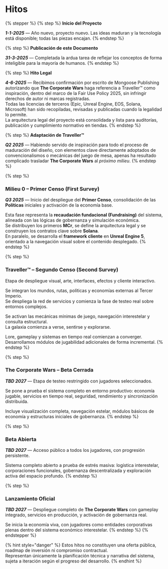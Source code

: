 # Hitos

{% stepper %}
{% step %}
**Inicio del Proyecto**

_**1-1-2025**_ — Año nuevo, proyecto nuevo. Las ideas maduran y la tecnología está disponible; todas las piezas encajan.
{% endstep %}

{% step %}
**Publicación de este Documento**

_**31-3-2025**_ — Completada la ardua tarea de reflejar los conceptos de forma inteligible para la mayoría de humanos.
{% endstep %}

{% step %}
**Hito Legal**

_**4-6-2025**_ — Recibimos confirmación por escrito de Mongoose Publishing autorizando que **The Corporate Wars** haga referencia a Traveller™ como inspiración, dentro del marco de la Fair Use Policy 2025, sin infringir derechos de autor ni marcas registradas.  
Todas las licencias de terceros (Epic, Unreal Engine, EOS, Solana, Microsoft) han sido recopiladas, revisadas y publicadas cuando la legalidad lo permite.  
La arquitectura legal del proyecto está consolidada y lista para auditorías, publicación y cumplimiento normativo en tiendas.
{% endstep %}

{% step %}
**Adaptación de Traveller™**

_**Q2 2025**_ — Habiendo servido de inspiración para todo el proceso de maduración del diseño, con elementos clave directamente adoptados de convencionalismos o mecánicas del juego de mesa, apenas ha resultado complicado trasladar **The Corporate Wars** al _próximo milieu_.
{% endstep %}

{% step %}
### **Milieu 0 – Primer Censo (First Survey)**

_**Q3 2025**_ — Inicio del despliegue del **Primer Censo**, consolidación de las **Políticas** iniciales y activación de la economía base.

Esta fase representa la **recaudación fundacional (Fundraising)** del sistema, alineada con las lógicas de gobernanza y simulación económica.  
Se distribuyen los primeros **MCr**, se define la arquitectura legal y se construyen los contratos clave sobre **Solana**.  
En paralelo, se desarrolla el **framework cliente** en **Unreal Engine 5**, orientado a la navegación visual sobre el contenido desplegado.
{% endstep %}

{% step %}
### **Traveller™ – Segundo Censo (Second Survey)**

Etapa de despliegue visual, arte, interfaces, efectos y cliente interactivo.

Se integran los mundos, rutas, políticas y economías externas al Tercer Imperio.  
Se despliega la red de servicios y comienza la fase de testeo real sobre entornos complejos.

Se activan las mecánicas mínimas de juego, navegación interestelar y consulta estructural.  
La galaxia comienza a verse, sentirse y explorarse.

Lore, gameplay y sistemas en tiempo real comienzan a converger.  
Desarrollamos módulos de jugabilidad adicionales de forma incremental.
{% endstep %}

{% step %}
### **The Corporate Wars – Beta Cerrada**

_**TBD 2027**_ — Etapa de testeo restringido con jugadores seleccionados.

Se pone a prueba el sistema completo en entorno productivo: economía jugable, servicios en tiempo real, seguridad, rendimiento y sincronización distribuida.

Incluye visualización completa, navegación estelar, módulos básicos de economía y estructuras iniciales de gobernanza.
{% endstep %}

{% step %}
### **Beta Abierta**

_**TBD 2027**_ — Acceso público a todos los jugadores, con progresión persistente.

Sistema completo abierto a prueba de estrés masiva: logística interestelar, corporaciones funcionales, gobernanza descentralizada y exploración activa del espacio profundo.
{% endstep %}

{% step %}
### **Lanzamiento Oficial**

_**TBD 2027**_ — Despliegue completo de **The Corporate Wars** con gameplay integrado, servicios en producción, y activación de gobernanza real.

Se inicia la economía viva, con jugadores como entidades corporativas plenas dentro del sistema económico interestelar.
{% endstep %}
{% endstepper %}

{% hint style="danger" %}
Estos hitos no constituyen una oferta pública, roadmap de inversión ni compromiso contractual.\
Representan únicamente la planificación técnica y narrativa del sistema, sujeta a iteración según el progreso del desarrollo.
{% endhint %}
